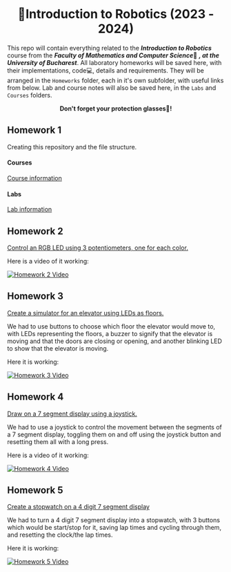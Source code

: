 <div align="center">
  <h1>🔌Introduction to Robotics (2023 - 2024)</h1>
</div>

This repo will contain everything related to the ***Introduction to Robotics*** course from the ***Faculty of Mathematics and Computer Science***🏫 ***, at the University of Bucharest***.
All laboratory homeworks will be saved here, with their implementations, code💻, details and requirements. 
They will be arranged in the `Homeworks` folder, each in it's own subfolder, with useful links from below.
Lab and course notes will also be saved here, in the `Labs` and `Courses` folders.

<div align="center"> 
  <b>Don't forget your protection glasses🥽!</b>
</div>

## Homework 1

Creating this repository and the file structure.

#### Courses
[Course information](Courses/CourseDetails.md)

#### Labs
[Lab information](Labs/Labs.md)

## Homework 2

[Control an RGB LED using 3 potentiometers, one for each color.](Homeworks/Homework2)

Here is a video of it working:

[![Homework 2 Video](https://img.youtube.com/vi/qFyUlfFiYTQ/hqdefault.jpg)](https://youtu.be/qFyUlfFiYTQ)

## Homework 3

[Create a simulator for an elevator using LEDs as floors.](Homeworks/Homework3)

We had to use buttons to choose which floor the elevator would move to, with LEDs representing the floors, a buzzer to signify that the elevator is moving and that the doors are closing or opening, 
and another blinking LED to show that the elevator is moving.

Here it is working:

[![Homework 3 Video](https://img.youtube.com/vi/oSpx1KY0b00/hqdefault.jpg)](https://youtu.be/oSpx1KY0b00)

## Homework 4

[Draw on a 7 segment display using a joystick.](Homeworks/Homework4)

We had to use a joystick to control the movement between the segments of a 7 segment display, toggling them on and off using the joystick button and resetting them all with a long press.

Here is a video of it working:

[![Homework 4 Video](https://img.youtube.com/vi/lFQB_rZMXGM/hqdefault.jpg)](https://youtu.be/lFQB_rZMXGM)

## Homework 5

[Create a stopwatch on a 4 digit 7 segment display](Homeworks/Homework5)

We had to turn a 4 digit 7 segment display into a stopwatch, with 3 buttons which would be start/stop for it, saving lap times and cycling through them, and resetting the clock/the lap times.

Here it is working:

[![Homework 5 Video](https://img.youtube.com/vi/eH_DGDg0QDk/hqdefault.jpg)](https://youtu.be/eH_DGDg0QDk)
